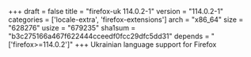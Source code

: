 +++
draft = false
title = "firefox-uk 114.0.2-1"
version = "114.0.2-1"
categories = ['locale-extra', 'firefox-extensions']
arch = "x86_64"
size = "628276"
usize = "679235"
sha1sum = "b3c275166a467f622444cceedf0fcc29dfc5dd31"
depends = "['firefox>=114.0.2']"
+++
Ukrainian language support for Firefox
